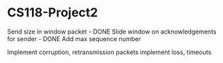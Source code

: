 # CS118-Project2

Send size in window packet - DONE
Slide window on acknowledgements for sender - DONE
Add max sequence number

Implement corruption, retransmission packets
implement loss, timeouts

